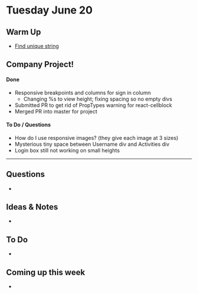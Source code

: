 # Tuesday June 20

## Warm Up

* [Find unique string](https://www.codewars.com/kata/find-the-unique-string/javascript)

## Company Project! 

#### Done

* Responsive breakpoints and columns for sign in column
	* Changing %s to view height; fixing spacing so no empty divs
* Submitted PR to get rid of PropTypes warning for react-cellblock
* Merged PR into master for project

#### To Do / Questions

* How do I use responsive images? (they give each image at 3 sizes)
* Mysterious tiny space between Username div and Activities div
* Login box still not working on small heights

************************************

## Questions 

* 

## Ideas & Notes

* 

## To Do

* 

## Coming up this week

* 
